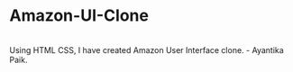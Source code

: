 # Amazon-UI-Clone
<br>
Using HTML CSS, I have created Amazon User Interface clone. - Ayantika Paik.
